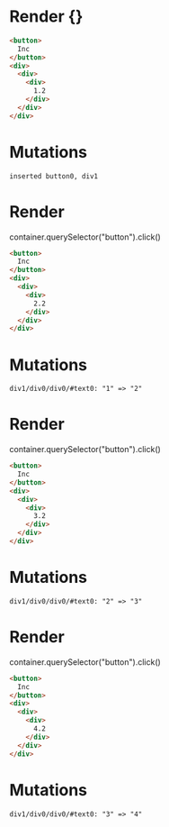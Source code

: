# Render {}
```html
<button>
  Inc
</button>
<div>
  <div>
    <div>
      1.2
    </div>
  </div>
</div>
```

# Mutations
```
inserted button0, div1
```


# Render 
container.querySelector("button").click()

```html
<button>
  Inc
</button>
<div>
  <div>
    <div>
      2.2
    </div>
  </div>
</div>
```

# Mutations
```
div1/div0/div0/#text0: "1" => "2"
```


# Render 
container.querySelector("button").click()

```html
<button>
  Inc
</button>
<div>
  <div>
    <div>
      3.2
    </div>
  </div>
</div>
```

# Mutations
```
div1/div0/div0/#text0: "2" => "3"
```


# Render 
container.querySelector("button").click()

```html
<button>
  Inc
</button>
<div>
  <div>
    <div>
      4.2
    </div>
  </div>
</div>
```

# Mutations
```
div1/div0/div0/#text0: "3" => "4"
```